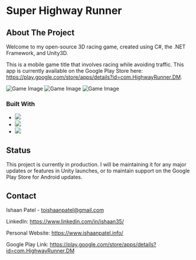 


<!-- PROJECT LOGO -->
<br />
<div align="left">
	<h1 id="readme-top">Super Highway Runner</h1>
	</h1>

<!-- ABOUT THE PROJECT -->
## About The Project

Welcome to my open-source 3D racing game, created using C#, the .NET Framework, and Unity3D.

This is a mobile game title that involves racing while avoiding traffic. This app is currently available on the Google Play Store here: https://play.google.com/store/apps/details?id=com.HighwayRunner.DM. 


![Game Image](https://play-lh.googleusercontent.com/GqdAblgzLeJMXMNexS7qYVUQPSPNQU364vG4nNEZ006VlNGQWDpvVUDbRaW_5wAfAoY=w5120-h2880-rw)
![Game Image](https://play-lh.googleusercontent.com/KKurRH0zA4f0V-pAk_0xBhCcn_cPXC0qRc6u4VptQdpnvGoQmWEnmbJEyFo2RsgmWg=w5120-h2880-rw)
![Game Image](https://play-lh.googleusercontent.com/5oo0LsLXzVsI9nkmsj5xJSTp-A8GklboiA2_AegrM52X5JRUgzYF1GXBvnqorMKrbsQ=w5120-h2880-rw)

### Built With

* [![][C#]][C#-url]
* [![][Unity]][Unity-url]
* [![][.Net]][.Net-url]



<!-- Status -->
## Status

This project is currently in production. I will be maintaining it for any major updates or features in Unity launches, or to maintain support on the Google Play Store for Android updates.

<!-- CONTACT -->
## Contact

Ishaan Patel  -  toishaanpatel@gmail.com

LinkedIn:  https://www.linkedin.com/in/ishaan35/

Personal Website: https://www.ishaanpatel.info/

Google Play Link: https://play.google.com/store/apps/details?id=com.HighwayRunner.DM








<!-- MARKDOWN LINKS & IMAGES -->
<!-- https://www.markdownguide.org/basic-syntax/#reference-style-links -->
[contributors-shield]: https://img.shields.io/github/contributors/othneildrew/Best-README-Template.svg?style=for-the-badge
[contributors-url]: https://github.com/othneildrew/Best-README-Template/graphs/contributors
[forks-shield]: https://img.shields.io/github/forks/othneildrew/Best-README-Template.svg?style=for-the-badge
[forks-url]: https://github.com/othneildrew/Best-README-Template/network/members
[stars-shield]: https://img.shields.io/github/stars/othneildrew/Best-README-Template.svg?style=for-the-badge
[stars-url]: https://github.com/othneildrew/Best-README-Template/stargazers
[issues-shield]: https://img.shields.io/github/issues/othneildrew/Best-README-Template.svg?style=for-the-badge
[issues-url]: https://github.com/othneildrew/Best-README-Template/issues
[license-shield]: https://img.shields.io/github/license/othneildrew/Best-README-Template.svg?style=for-the-badge
[license-url]: https://github.com/othneildrew/Best-README-Template/blob/master/LICENSE.txt
[linkedin-shield]: https://img.shields.io/badge/-LinkedIn-black.svg?style=for-the-badge&logo=linkedin&colorB=555
[linkedin-url]: https://linkedin.com/in/othneildrew
[product-screenshot]: images/screenshot.png


[Unity]: https://img.shields.io/badge/Unity-000000?style=for-the-badge&logo=unity&logoColor=white
[Unity-url]: https://unity.com/
[C#]: https://img.shields.io/badge/C%23-9a48b1?style=for-the-badge&logo=c%20sharp&logoColor=white
[C#-url]: https://learn.microsoft.com/en-us/dotnet/csharp/
[.Net]: https://img.shields.io/badge/.NET%20Framework-512bd3?style=for-the-badge&logo=dotNet&logoColor=white
[.Net-url]: https://dotnet.microsoft.com/en-us/





